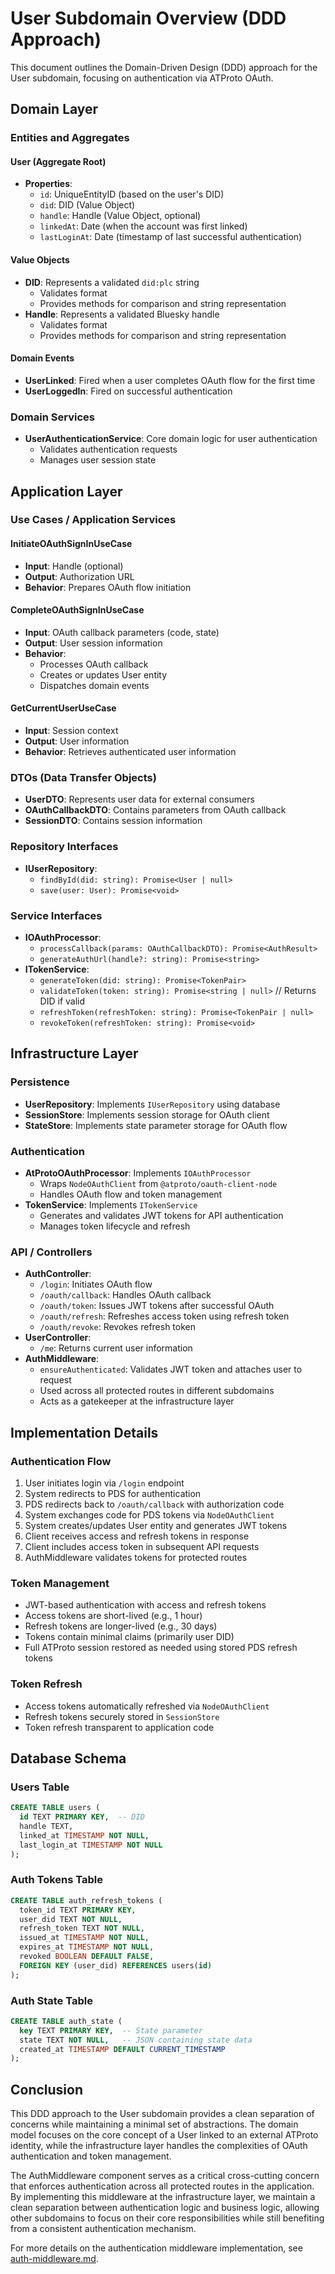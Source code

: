 # User Subdomain Overview (DDD Approach)

This document outlines the Domain-Driven Design (DDD) approach for the User subdomain, focusing on authentication via ATProto OAuth.

## Domain Layer

### Entities and Aggregates

#### User (Aggregate Root)

- **Properties**:
  - `id`: UniqueEntityID (based on the user's DID)
  - `did`: DID (Value Object)
  - `handle`: Handle (Value Object, optional)
  - `linkedAt`: Date (when the account was first linked)
  - `lastLoginAt`: Date (timestamp of last successful authentication)

#### Value Objects

- **DID**: Represents a validated `did:plc` string
  - Validates format
  - Provides methods for comparison and string representation
- **Handle**: Represents a validated Bluesky handle
  - Validates format
  - Provides methods for comparison and string representation

#### Domain Events

- **UserLinked**: Fired when a user completes OAuth flow for the first time
- **UserLoggedIn**: Fired on successful authentication

### Domain Services

- **UserAuthenticationService**: Core domain logic for user authentication
  - Validates authentication requests
  - Manages user session state

## Application Layer

### Use Cases / Application Services

#### InitiateOAuthSignInUseCase

- **Input**: Handle (optional)
- **Output**: Authorization URL
- **Behavior**: Prepares OAuth flow initiation

#### CompleteOAuthSignInUseCase

- **Input**: OAuth callback parameters (code, state)
- **Output**: User session information
- **Behavior**:
  - Processes OAuth callback
  - Creates or updates User entity
  - Dispatches domain events

#### GetCurrentUserUseCase

- **Input**: Session context
- **Output**: User information
- **Behavior**: Retrieves authenticated user information

### DTOs (Data Transfer Objects)

- **UserDTO**: Represents user data for external consumers
- **OAuthCallbackDTO**: Contains parameters from OAuth callback
- **SessionDTO**: Contains session information

### Repository Interfaces

- **IUserRepository**:
  - `findById(did: string): Promise<User | null>`
  - `save(user: User): Promise<void>`

### Service Interfaces

- **IOAuthProcessor**:
  - `processCallback(params: OAuthCallbackDTO): Promise<AuthResult>`
  - `generateAuthUrl(handle?: string): Promise<string>`
- **ITokenService**:
  - `generateToken(did: string): Promise<TokenPair>`
  - `validateToken(token: string): Promise<string | null>` // Returns DID if valid
  - `refreshToken(refreshToken: string): Promise<TokenPair | null>`
  - `revokeToken(refreshToken: string): Promise<void>`

## Infrastructure Layer

### Persistence

- **UserRepository**: Implements `IUserRepository` using database
- **SessionStore**: Implements session storage for OAuth client
- **StateStore**: Implements state parameter storage for OAuth flow

### Authentication

- **AtProtoOAuthProcessor**: Implements `IOAuthProcessor`
  - Wraps `NodeOAuthClient` from `@atproto/oauth-client-node`
  - Handles OAuth flow and token management
- **TokenService**: Implements `ITokenService`
  - Generates and validates JWT tokens for API authentication
  - Manages token lifecycle and refresh

### API / Controllers

- **AuthController**:
  - `/login`: Initiates OAuth flow
  - `/oauth/callback`: Handles OAuth callback
  - `/oauth/token`: Issues JWT tokens after successful OAuth
  - `/oauth/refresh`: Refreshes access token using refresh token
  - `/oauth/revoke`: Revokes refresh token
- **UserController**:
  - `/me`: Returns current user information
- **AuthMiddleware**:
  - `ensureAuthenticated`: Validates JWT token and attaches user to request
  - Used across all protected routes in different subdomains
  - Acts as a gatekeeper at the infrastructure layer

## Implementation Details

### Authentication Flow

1. User initiates login via `/login` endpoint
2. System redirects to PDS for authentication
3. PDS redirects back to `/oauth/callback` with authorization code
4. System exchanges code for PDS tokens via `NodeOAuthClient`
5. System creates/updates User entity and generates JWT tokens
6. Client receives access and refresh tokens in response
7. Client includes access token in subsequent API requests
8. AuthMiddleware validates tokens for protected routes

### Token Management

- JWT-based authentication with access and refresh tokens
- Access tokens are short-lived (e.g., 1 hour)
- Refresh tokens are longer-lived (e.g., 30 days)
- Tokens contain minimal claims (primarily user DID)
- Full ATProto session restored as needed using stored PDS refresh tokens

### Token Refresh

- Access tokens automatically refreshed via `NodeOAuthClient`
- Refresh tokens securely stored in `SessionStore`
- Token refresh transparent to application code

## Database Schema

### Users Table

```sql
CREATE TABLE users (
  id TEXT PRIMARY KEY,  -- DID
  handle TEXT,
  linked_at TIMESTAMP NOT NULL,
  last_login_at TIMESTAMP NOT NULL
);
```

### Auth Tokens Table

```sql
CREATE TABLE auth_refresh_tokens (
  token_id TEXT PRIMARY KEY,
  user_did TEXT NOT NULL,
  refresh_token TEXT NOT NULL,
  issued_at TIMESTAMP NOT NULL,
  expires_at TIMESTAMP NOT NULL,
  revoked BOOLEAN DEFAULT FALSE,
  FOREIGN KEY (user_did) REFERENCES users(id)
);
```

### Auth State Table

```sql
CREATE TABLE auth_state (
  key TEXT PRIMARY KEY,  -- State parameter
  state TEXT NOT NULL,   -- JSON containing state data
  created_at TIMESTAMP DEFAULT CURRENT_TIMESTAMP
);
```

## Conclusion

This DDD approach to the User subdomain provides a clean separation of concerns while maintaining a minimal set of abstractions. The domain model focuses on the core concept of a User linked to an external ATProto identity, while the infrastructure layer handles the complexities of OAuth authentication and token management.

The AuthMiddleware component serves as a critical cross-cutting concern that enforces authentication across all protected routes in the application. By implementing this middleware at the infrastructure layer, we maintain a clean separation between authentication logic and business logic, allowing other subdomains to focus on their core responsibilities while still benefiting from a consistent authentication mechanism.

For more details on the authentication middleware implementation, see [auth-middleware.md](./auth-middleware.md).
